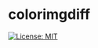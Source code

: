 # colorimgdiff
[![License: MIT](https://img.shields.io/badge/License-MIT-green.svg)](https://opensource.org/licenses/MIT)